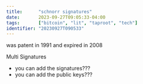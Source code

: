 ```yaml
---
title:      "schnorr signatures"
date:       2023-09-27T09:05:33-04:00
tags:       ["bitcoin", "lit", "taproot", "tech"]
identifier: "20230927T090533"
---
```


was patent in 1991 and expired in 2008

Multi Signatures
- you can add the signatures???
- you can add the public keys???
